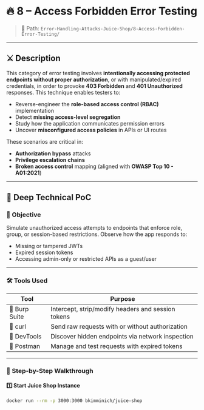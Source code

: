 # 🔥 8 – Access Forbidden Error Testing

> 📂 Path: `Error-Handling-Attacks-Juice-Shop/8-Access-Forbidden-Error-Testing/`

---

## ⚔️ Description

This category of error testing involves **intentionally accessing protected endpoints without proper authorization**, or with manipulated/expired credentials, in order to provoke **403 Forbidden** and **401 Unauthorized** responses. This technique enables testers to:

- Reverse-engineer the **role-based access control (RBAC)** implementation
- Detect **missing access-level segregation**
- Study how the application communicates permission errors
- Uncover **misconfigured access policies** in APIs or UI routes

These scenarios are critical in:
- **Authorization bypass** attacks
- **Privilege escalation chains**
- **Broken access control** mapping (aligned with **OWASP Top 10 - A01:2021**)

---

## 🧠 Deep Technical PoC

### 🎯 Objective

Simulate unauthorized access attempts to endpoints that enforce role, group, or session-based restrictions. Observe how the app responds to:

- Missing or tampered JWTs
- Expired session tokens
- Accessing admin-only or restricted APIs as a guest/user

---

### 🛠️ Tools Used

| Tool            | Purpose                                            |
|------------------|----------------------------------------------------|
| 🧰 Burp Suite    | Intercept, strip/modify headers and session tokens |
| 🧪 curl          | Send raw requests with or without authorization    |
| 🧱 DevTools      | Discover hidden endpoints via network inspection   |
| 🧬 Postman       | Manage and test requests with expired tokens       |

---

### 🧪 Step-by-Step Walkthrough

#### 1️⃣ Start Juice Shop Instance

```bash
docker run --rm -p 3000:3000 bkimminich/juice-shop
